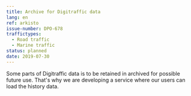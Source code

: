 ```yaml
---
title: Archive for Digitraffic data
lang: en
ref: arkisto
issue-number: DPO-678
traffictypes:
  - Road traffic
  - Marine traffic
status: planned
date: 2019-07-30
---
```


Some parts of Digitraffic data is to be retained in archived for possible future use. That's why we are developing a service where our users can load the history data.
